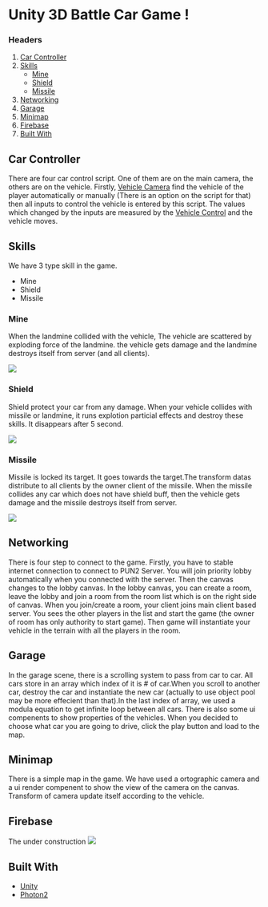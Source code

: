 # Unity 3D Battle Car Game !

### Headers
1. <a href="#car-controller">Car Controller</a>
2. <a href="#skills">Skills</a>
   * <a href="#mine">Mine</a>
   * <a href="#shield">Shield</a>
   * <a href="#missile">Missile</a>
4. <a href="#networking">Networking</a>
5. <a href="#garage">Garage</a>
6. <a href="#minimap">Minimap</a>
7. <a href="#firebase">Firebase</a>
8. <a href="#built-with">Built With</a>

## Car Controller

There are four car control script. One of them are on the main camera, the others are on the vehicle. Firstly, [Vehicle Camera](https://github.com/myanar7/experience1/edit/main/CarController/VehicleCamera.cs) find the vehicle of the player automatically or manually (There is an option on the script for that) then all inputs to control the vehicle is entered by this script. The values which changed by the inputs are measured by the [Vehicle Control](https://github.com/myanar7/experience1/edit/main/CarController/VehicleControl.cs) and the vehicle moves.

## Skills
We have 3 type skill in the game. 
* Mine
* Shield
* Missile
### Mine

When the landmine collided with the vehicle, The vehicle are scattered by exploding force of the landmine. the vehicle gets damage and the landmine destroys itself from server (and all clients).


![](ReadMeResources/Mine.gif)

### Shield

Shield protect your car from any damage. When your vehicle collides with missile or landmine, it runs explotion particial effects and destroy these skills. It disappears after 5 second.


![](ReadMeResources/Shield.gif)

### Missile

Missile is locked its target. It goes towards the target.The transform datas distribute to all clients by the owner client of the missile. When the missile collides any car which does not have shield buff, then the vehicle gets damage and the missile destroys itself from server. 


![](ReadMeResources/Missile.gif)

## Networking

There is four step to connect to the game. Firstly, you have to stable internet connection to connect to PUN2 Server. You will join priority lobby automatically when you connected with the server. Then the canvas changes to the lobby canvas. In the lobby canvas, you can create a room, leave the lobby and join a room from the room list which is on the right side of canvas. When you join/create a room, your client joins main client based server. You sees the other players in the list and start the game (the owner of room has only authority to start game). Then game will instantiate your vehicle in the terrain with all the players in the room.

## Garage

In the garage scene, there is a scrolling system to pass from car to car. All cars store in an array which index of it is # of car.When you scroll to another car, destroy the car and instantiate the new car (actually to use object pool may be more effecient than that).In the last index of array, we used a modula equation to get infinite loop between all cars. There is also some ui compenents to show properties of the vehicles. When you decided to choose what car you are going to drive, click the play button and load to the map.

## Minimap

There is a simple map in the game. We have used a ortographic camera and a ui render compenent to show the view of the camera on the canvas. Transform of camera update itself according to the vehicle.

## Firebase

The under construction ![](https://focusyouthcentre.org/wp-content/uploads/2019/08/under-construction-2408061_960_720.png)

## Built With

* [Unity](https://unity.com/)
* [Photon2](https://www.photonengine.com/)

